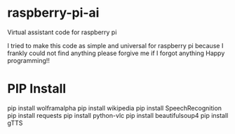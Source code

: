 # raspberry-pi-ai
Virtual assistant code for raspberry pi

I tried to make this code as simple and universal for raspberry pi because I frankly could not find anything please forgive me if I forgot anything
Happy programming!!

# PIP Install 
pip install wolframalpha
pip install wikipedia
pip install SpeechRecognition
pip install requests
pip install python-vlc
pip install beautifulsoup4
pip install gTTS
